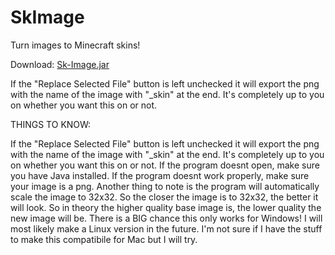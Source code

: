 # SkImage
Turn images to Minecraft skins!

Download:      [Sk-Image.jar](https://github.com/sShibaa/SkImage/blob/master/Sk-Image.jar?raw=true)

If the "Replace Selected File" button is left unchecked it will export the png with the name of the image with "_skin" at the end. It's completely up to you on whether you want this on or not.




THINGS TO KNOW:

If the "Replace Selected File" button is left unchecked it will export the png with the name of the image with "_skin" at the end. It's completely up to you on whether you want this on or not.
If the program doesnt open, make sure you have Java installed.
If the program doesnt work properly, make sure your image is a png.
Another thing to note is the program will automatically scale the image to 32x32. So the closer the image is to 32x32, the better it will look. So in theory the higher quality base image is, the lower quality the new image will be.
There is a BIG chance this only works for Windows! I will most likely make a Linux version in the future.  I'm not sure if I have the stuff to make this compatibile for Mac but I will try.
